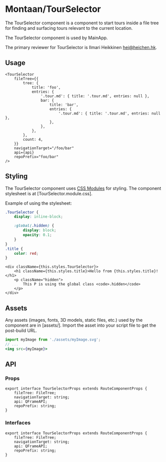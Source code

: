 # Montaan/TourSelector

The TourSelector component is a component to start tours inside a file tree for finding and surfacing tours relevant to the current location.

The TourSelector component is used by MainApp.

The primary reviewer for TourSelector is Ilmari Heikkinen <hei@heichen.hk>.

## Usage

```tsx
<TourSelector
	fileTree={{
		tree: {
			title: 'foo',
			entries: {
				'.tour.md': { title: '.tour.md', entries: null },
				bar: {
					title: 'bar',
					entries: {
						'.tour.md': { title: '.tour.md', entries: null },
					},
				},
			},
		},
		count: 4,
	}}
	navigationTarget="/foo/bar"
	api={api}
	repoPrefix="foo/bar"
/>
```

## Styling

The TourSelector component uses [CSS Modules](https://github.com/css-modules/css-modules) for styling. The component stylesheet is at [TourSelector.module.css].

Example of using the stylesheet:

```css
.TourSelector {
	display: inline-block;

	:global(.hidden) {
		display: block;
		opacity: 0.1;
	}
}
.title {
	color: red;
}
```

```tsx
<div className={this.styles.TourSelector}>
	<h1 className={this.styles.title}>Hello from {this.styles.title}!</h1>
	<p className="hidden">
		This P is using the global class <code>.hidden</code>
	</p>
</div>
```

## Assets

Any assets (images, fonts, 3D models, static files, etc.) used by the component are in [assets/]. Import the asset into your script file to get the post-build URL.

```jsx
import myImage from './assets/myImage.svg';
// ...
<img src={myImage}>
```

## API

### Props

```tsx
export interface TourSelectorProps extends RouteComponentProps {
	fileTree: FileTree;
	navigationTarget: string;
	api: QFrameAPI;
	repoPrefix: string;
}
```

### Interfaces

```tsx
export interface TourSelectorProps extends RouteComponentProps {
	fileTree: FileTree;
	navigationTarget: string;
	api: QFrameAPI;
	repoPrefix: string;
}
```
